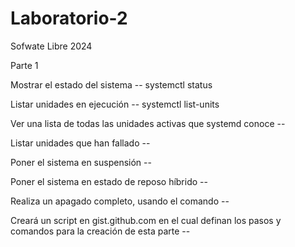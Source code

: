 # Laboratorio-2
Sofwate Libre 2024


Parte 1

Mostrar el estado del sistema  -- systemctl status

Listar unidades en ejecución  -- systemctl list-units 

Ver una lista de todas las unidades activas que systemd
conoce  --

Listar unidades que han fallado  --  

Poner el sistema en suspensión  --

Poner el sistema en estado de reposo híbrido  --

Realiza un apagado completo, usando el comando  --  

Creará un script en gist.github.com en el cual definan
los pasos y comandos para la creación de esta parte  --  
